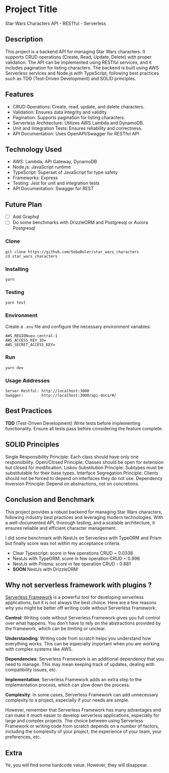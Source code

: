 # Project Title

Star Wars Characters API - RESTful - Serverless

## Description

This project is a backend API for managing Star Wars characters. It supports CRUD operations (Create, Read, Update, Delete) with proper validation. The API can be implemented using RESTful services, and it includes pagination for listing characters. The backend is built using AWS Serverless services and Node.js with TypeScript, following best practices such as TDD (Test-Driven Development) and SOLID principles.

## Features

- CRUD Operations: Create, read, update, and delete characters.
- Validation: Ensures data integrity and validity.
- Pagination: Supports pagination for listing characters.
- Serverless Architecture: Utilizes AWS Lambda and DynamoDB.
- Unit and Integration Tests: Ensures reliability and correctness.
- API Documentation: Uses OpenAPI/Swagger for RESTful API

## Technology Used

- AWS: Lambda, API Gateway, DynamoDB
- Node.js: JavaScript runtime
- TypeScript: Superset of JavaScript for type safety
- Frameworks: Express
- Testing: Jest for unit and integration tests
- API Documentation: Swagger for REST

## Future Plan

- [ ] Add Graphql
- [ ] Do some benchmarks with DrizzleORM and Postgresql or Aurora Postgresql

### Clone

```
git clone https://github.com/SebaBoler/star_wars_characters
cd star_wars_characters
```

### Installing

`yarn`

### Testing

`yarn test`

### Environment

Create a `.env` file and configure the necessary environment variables:

```
AWS_REGION=eu-central-1
AWS_ACCESS_KEY_ID=
AWS_SECRET_ACCESS_KEY=
```

### Run

`yarn dev`

### Usage Addresses

```
Server Restful: http://localhost:3000
Swagger:        http://localhost:3000/api-docs/#/
```

## Best Practices

**TDD** (Test-Driven Development)
Write tests before implementing functionality.
Ensure all tests pass before considering the feature complete.

## **SOLID** **Principles**

Single Responsibility Principle: Each class should have only one responsibility.
Open/Closed Principle: Classes should be open for extension but closed for modification.
Liskov Substitution Principle: Subtypes must be substitutable for their base types.
Interface Segregation Principle: Clients should not be forced to depend on interfaces they do not use.
Dependency Inversion Principle: Depend on abstractions, not on concretions.

## **Conclusion** and **Benchmark**

This project provides a robust backend for managing Star Wars characters, following industry best practices and leveraging modern technologies. With a well-documented API, thorough testing, and a scalable architecture, it ensures reliable and efficient character management.

I did some benchmark with NestJs on Serverless with TypeORM and Prism but finally score was not within my acceptance criteria.

- Clear Typescript: score in few operations CRUD ~ 0.0338
- NestJs with TypeORM: score in few operation CRUD ~ 0.996
- NestJs with Prisma: score in fee operation CRUD - 0.881
- **SOON** NestJs with DrizzleORM

## Why not **serverless** **framework** with plugins ?

[Serverless Framework](https://www.serverless.com/) is a powerful tool for developing serverless applications, but it is not always the best choice. Here are a few reasons why you might be better off writing code without Serverless Framework:

**Control**: Writing code without Serverless Framework gives you full control over what happens. You don't have to rely on the abstractions provided by the framework, which can be limiting or unclear.

**Understanding**: Writing code from scratch helps you understand how everything works. This can be especially important when you are working with complex systems like AWS.

**Dependencies**: Serverless Framework is an additional dependency that you need to manage. This may mean keeping track of updates, dealing with compatibility issues, etc.

**Implementation**: Serverless Framework adds an extra step to the implementation process, which can slow down the process.

**Complexity**: In some cases, Serverless Framework can add unnecessary complexity to a project, especially if your needs are simple.

However, remember that Serverless Framework has many advantages and can make it much easier to develop serverless applications, especially for large and complex projects. The choice between using Serverless Framework or writing code from scratch depends on a number of factors, including the complexity of your project, the experience of your team, your preferences, etc.

## **Extra**

Ye, you will find some hardcode value. However, they will disappear.
